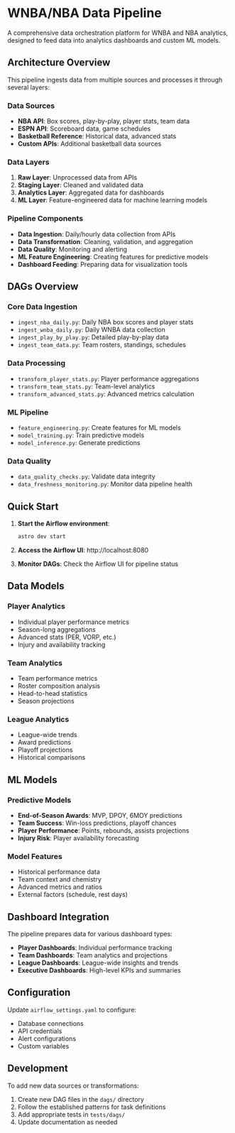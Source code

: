 # WNBA/NBA Data Pipeline

A comprehensive data orchestration platform for WNBA and NBA analytics, designed to feed data into analytics dashboards and custom ML models.

## Architecture Overview

This pipeline ingests data from multiple sources and processes it through several layers:

### Data Sources
- **NBA API**: Box scores, play-by-play, player stats, team data
- **ESPN API**: Scoreboard data, game schedules
- **Basketball Reference**: Historical data, advanced stats
- **Custom APIs**: Additional basketball data sources

### Data Layers
1. **Raw Layer**: Unprocessed data from APIs
2. **Staging Layer**: Cleaned and validated data
3. **Analytics Layer**: Aggregated data for dashboards
4. **ML Layer**: Feature-engineered data for machine learning models

### Pipeline Components
- **Data Ingestion**: Daily/hourly data collection from APIs
- **Data Transformation**: Cleaning, validation, and aggregation
- **Data Quality**: Monitoring and alerting
- **ML Feature Engineering**: Creating features for predictive models
- **Dashboard Feeding**: Preparing data for visualization tools

## DAGs Overview

### Core Data Ingestion
- `ingest_nba_daily.py`: Daily NBA box scores and player stats
- `ingest_wnba_daily.py`: Daily WNBA data collection
- `ingest_play_by_play.py`: Detailed play-by-play data
- `ingest_team_data.py`: Team rosters, standings, schedules

### Data Processing
- `transform_player_stats.py`: Player performance aggregations
- `transform_team_stats.py`: Team-level analytics
- `transform_advanced_stats.py`: Advanced metrics calculation

### ML Pipeline
- `feature_engineering.py`: Create features for ML models
- `model_training.py`: Train predictive models
- `model_inference.py`: Generate predictions

### Data Quality
- `data_quality_checks.py`: Validate data integrity
- `data_freshness_monitoring.py`: Monitor data pipeline health

## Quick Start

1. **Start the Airflow environment**:
   ```bash
   astro dev start
   ```

2. **Access the Airflow UI**: http://localhost:8080

3. **Monitor DAGs**: Check the Airflow UI for pipeline status

## Data Models

### Player Analytics
- Individual player performance metrics
- Season-long aggregations
- Advanced stats (PER, VORP, etc.)
- Injury and availability tracking

### Team Analytics
- Team performance metrics
- Roster composition analysis
- Head-to-head statistics
- Season projections

### League Analytics
- League-wide trends
- Award predictions
- Playoff projections
- Historical comparisons

## ML Models

### Predictive Models
- **End-of-Season Awards**: MVP, DPOY, 6MOY predictions
- **Team Success**: Win-loss predictions, playoff chances
- **Player Performance**: Points, rebounds, assists projections
- **Injury Risk**: Player availability forecasting

### Model Features
- Historical performance data
- Team context and chemistry
- Advanced metrics and ratios
- External factors (schedule, rest days)

## Dashboard Integration

The pipeline prepares data for various dashboard types:
- **Player Dashboards**: Individual performance tracking
- **Team Dashboards**: Team analytics and projections
- **League Dashboards**: League-wide insights and trends
- **Executive Dashboards**: High-level KPIs and summaries

## Configuration

Update `airflow_settings.yaml` to configure:
- Database connections
- API credentials
- Alert configurations
- Custom variables

## Development

To add new data sources or transformations:
1. Create new DAG files in the `dags/` directory
2. Follow the established patterns for task definitions
3. Add appropriate tests in `tests/dags/`
4. Update documentation as needed